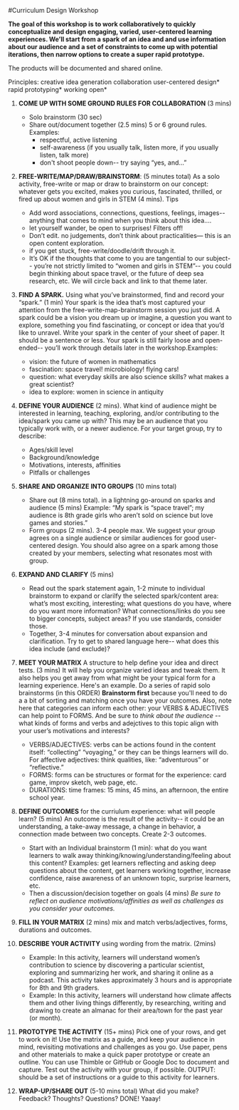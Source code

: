 #Curriculum Design Workshop 

**The goal of this workshop is to work collaboratively to quickly conceptualize and design engaging, varied, user-centered learning experiences. We’ll start from a spark of an idea and and use information about our audience and a set of constraints to come up with potential iterations, then narrow options to create a super rapid prototype.**

The products will be documented and shared online.

Principles: creative idea generation collaboration user-centered design* rapid prototyping* working open*  

1. **COME UP WITH SOME GROUND RULES FOR COLLABORATION** (3 mins)
    * Solo brainstorm (30 sec)
    * Share out/document together (2.5 mins) 5 or 6 ground rules. Examples:
	   * respectful, active listening
	   * self-awareness (if you usually talk, listen more, if you usually listen, talk more)
	   * don't shoot people down-- try saying “yes, and…”
	     
2. **FREE-WRITE/MAP/DRAW/BRAINSTORM**: (5 minutes total) As a solo activity, free-write or map or draw to brainstorm on our concept: whatever gets you excited, makes you curious, fascinated, thrilled, or fired up about women and girls in STEM (4 mins). Tips
	* Add word associations, connections, questions, feelings, images-- anything that comes to mind when you think about this idea.... 
	* let yourself wander, be open to surprises! Filters off! 
	* Don’t edit. no judgements, don’t think about practicalities— this is an open content exploration. 
	* if you get stuck, free-write/doodle/drift through it. 
	* It’s OK if the thoughts that come to you are tangential to our subject-- you’re not strictly limited to “women and girls in STEM”-- you could begin thinking about space travel, or the future of deep sea research, etc. We will circle back and link to that theme later. 

3. **FIND A SPARK.** Using what you’ve brainstormed, find and record your “spark.” (1 min) Your spark is the idea that’s most captured your attention from the free-write-map-brainstorm session you just did. A spark could be a vision you dream up or imagine, a question you want to explore, something you find fascinatiing, or concept or idea that you’d like to unravel. Write your spark in the center of your sheet of paper. It should be a sentence or less. Your spark is still fairly loose and open-ended-- you’ll work through details later in the workshop.Examples: 
	* vision: the future of women in mathematics
	* fascination: space travel! microbiology! flying cars! 
	* question: what everyday skills are also science skills? what makes a great scientist?
	* idea to explore: women in science in antiquity 
	
	
4. **DEFINE YOUR AUDIENCE** (2 mins). What kind of audience might be interested in learning, teaching, exploring, and/or contributing to the idea/spark you came up with? This may be an audience that you typically work with, or a newer audience. For your target group, try to describe: 
	* Ages/skill level 
	* Background/knowledge 
	* Motivations, interests, affinities 
	* Pitfalls or challenges 

5. **SHARE AND ORGANIZE INTO GROUPS** (10 mins total) 
	* Share out (8 mins total). in a lightning go-around on sparks and audience (5 mins) Example: “My spark is “space travel”; my audience is 8th grade girls who aren’t sold on science but love games and stories.” 
	* Form groups (2 mins). 3-4 people max. We suggest your group agrees on a single audience or similar audiences for good user-centered design. You should also agree on a spark among those created by your members, selecting what resonates most with group.

6. **EXPAND AND CLARIFY**   (5 mins)
	* Read out the spark statement again, 1-2 minute to individual brainstorm to expand or clarilfy the  selected spark/content area: what’s most exciting, interesting; what questions do you have, where do you want more information? What connections/links do you see to bigger concepts, subject areas? If you use standards, consider those. 
	* Together, 3-4 minutes for conversation about expansion and clarification. Try to get to shared language here-- what does this idea include (and exclude)?
	
7. **MEET YOUR MATRIX** A structure to help define your idea and direct tests. (3 mins) It will help you organize varied ideas and tweak them. It also helps you get away from what might be your typical form for a learning experience. Here's an example. Do a series of rapid solo brainstorms (in this ORDER)  **Brainstorm first** because you'll need to do a  a bit of sorting and matching once you have your outcomes. Also, note here that categories can inform each other: your VERBS & ADJECTIVES can help point to FORMS. And be sure to *think about the audience* -- what kinds of forms and verbs and adejctives to this topic align with your user’s motivations and interests?
	* VERBS/ADJECTIVES: verbs can be actions found in the content itself: “collecting” “voyaging,” or they can be things learners will do. For affective adjectives: think qualities, like: “adventurous” or “reflective.” 
	* FORMS: forms can be structures or format for the experience: card game, improv sketch, web page, etc. 
	* DURATIONS: time frames: 15 mins, 45 mins, an afternoon, the entire school year. 
8. **DEFINE OUTCOMES** for the curriulum experience: what will people learn? (5 mins)
An outcome is the result of the activity-- it could be an understanding, a take-away message, a change in behavior, a connection made between two concepts. Create 2-3 outcomes.
    * Start with an Individual brainstorm (1 min): what do you want learners to walk away thinking/knowing/understanding/feeling about this content? Examples: get learners reflecting and asking deep questions about the content, get learners working together, increase confidence, raise awareness of an unknown topic, surprise learners, etc. 
    * Then a discussion/decision together on goals (4 mins) *Be sure to reflect on audience motivations/affinities as well as challenges as you consider your outcomes.*
    
9. **FILL IN YOUR MATRIX** (2 mins) mix and match verbs/adjectives, forms, durations and outcomes.
10. **DESCRIBE YOUR ACTIVITY** using wording from the matrix. (2mins)
	* Example: In this activity, learners will understand women’s contribution to science by discovering a particular scientist, exploring and summarizing her work, and sharing it online as a podcast. This activity takes approximately 3 hours and is appropriate for 8th and 9th graders.
	* Example: In this activity, learners will understand how climate affects them and other living things differently, by researching, writing and drawing to create an almanac for their area/town for the past year (or month). 
11. **PROTOTYPE THE ACTIVITY**  (15+ mins)  Pick one of your rows, and get to work on it! Use the matrix as a guide, and keep your audience in mind, revisiting motivations and challenges as you go. Use paper, pens and other materials to make a quick paper prototype or create an outline. You can use Thimble or GitHub or Google Doc to document and capture. Test out the activity with your group, if possible. OUTPUT: should be a set of instructions or a guide to this activity for learners. 

12. **WRAP-UP/SHARE OUT** (5-10 mins total)
What did you make? Feedback? Thoughts? Questions? DONE! Yaaay!

  




